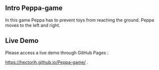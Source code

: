 ## Intro Peppa-game

In this game Peppa has to prevent toys from reaching the ground. Peppa moves to the left and right.

## Live Demo

Please access a live demo through GitHub Pages :

https://hectorih.github.io/Peppa-game/ .


